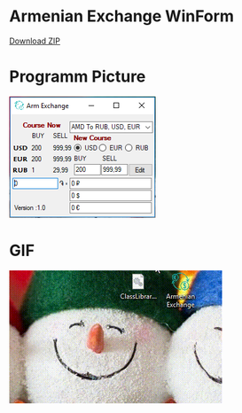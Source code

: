 

<p align="Right">
<h1>Armenian Exchange WinForm </h1>
<a href="https://github.com/SurenKhachatryan/Armenian-Exchange-WinForm/raw/master/Armenian_Exchange.exe.zip">Download ZIP</a>
</p>

# Programm Picture
![](https://github.com/SurenKhachatryan/Armenian-Exchange-WinForm/blob/master/Armenian%20Exchange.PNG)

# GIF
![](https://github.com/SurenKhachatryan/Armenian-Exchange-WinForm/blob/master/Armenian%20Exchange.gif)
